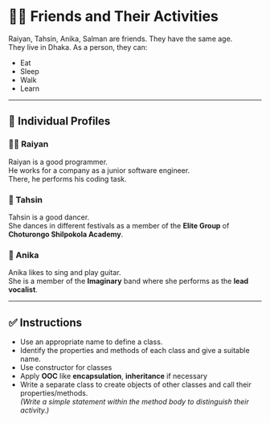# 🧑‍💻 Friends and Their Activities

Raiyan, Tahsin, Anika, Salman are friends. They have the same age.  
They live in Dhaka. As a person, they can:

- Eat  
- Sleep  
- Walk  
- Learn  

---

## 🎯 Individual Profiles

### 👨‍💻 Raiyan
Raiyan is a good programmer.  
He works for a company as a junior software engineer.  
There, he performs his coding task.

### 💃 Tahsin
Tahsin is a good dancer.  
She dances in different festivals as a member of the **Elite Group** of **Choturongo Shilpokola Academy**.

### 🎤 Anika
Anika likes to sing and play guitar.  
She is a member of the **Imaginary** band where she performs as the **lead vocalist**.

---

## ✅ Instructions

- Use an appropriate name to define a class.  
- Identify the properties and methods of each class and give a suitable name.  
- Use constructor for classes  
- Apply **OOC** like **encapsulation**, **inheritance** if necessary  
- Write a separate class to create objects of other classes and call their properties/methods.  
  *(Write a simple statement within the method body to distinguish their activity.)*
